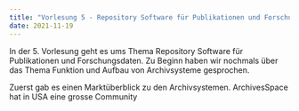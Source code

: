 ```yaml
---
title: "Vorlesung 5 - Repository Software für Publikationen und Forschungsdaten"
date: 2021-11-19
---
```


In der 5. Vorlesung geht es ums Thema Repository Software für Publikationen und Forschungsdaten. Zu Beginn haben wir nochmals über das Thema Funktion und Aufbau von Archivsysteme gesprochen.

Zuerst gab es einen Marktüberblick zu den Archivsystemen. ArchivesSpace hat in USA eine grosse Community
